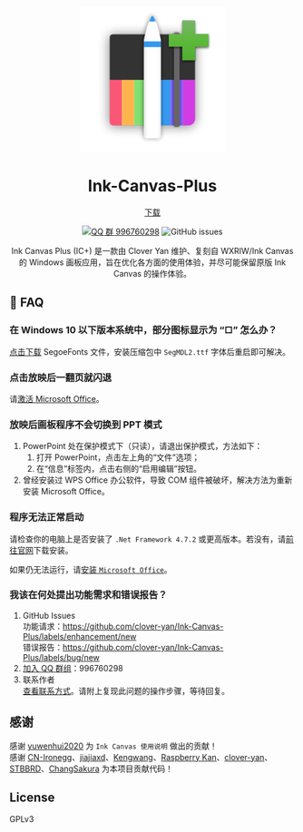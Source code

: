 <div align="center">

[![LOGO](Ink%20Canvas/Resources/InkCanvas.png?raw=true "LOGO")](# "LOGO")

# Ink-Canvas-Plus
[下载](https://www.khyan.top/apps/Ink-Canvas-Plus/installer "从 khyan.top 下载")

[![QQ 群 996760298](https://img.shields.io/badge/QQ%20群-996760298-blue)](http://qm.qq.com/cgi-bin/qm/qr?_wv=1027&k=KBN8I8M6E24RFoeFw7FNlXdGpOQybxTW&authKey=CNheMzaibvP5cGRwSGP9HTLiTQtpFfPwySrJ0%2BpoCYYF22JqhINFi3Mi8lNLuXCV&noverify=0&group_code=996760298) ![GitHub issues](https://img.shields.io/github/issues/clover-yan/Ink-Canvas-Plus?logo=github)

Ink Canvas Plus (IC+) 是一款由 Clover Yan 维护、复刻自 WXRIW/Ink Canvas 的 Windows 画板应用，旨在优化各方面的使用体验，并尽可能保留原版 Ink Canvas 的操作体验。
</div>

## 📗 FAQ
### 在 Windows 10 以下版本系统中，部分图标显示为 “□” 怎么办？
[点击下载](https://aka.ms/SegoeFonts "SegoeFonts") SegoeFonts 文件，安装压缩包中 `SegMDL2.ttf` 字体后重启即可解决。

### 点击放映后一翻页就闪退
请[激活 Microsoft Office](https://www.coolhub.top/archives/14)。

### 放映后画板程序不会切换到 PPT 模式
1. PowerPoint 处在保护模式下（只读），请退出保护模式，方法如下：
   1. 打开 PowerPoint，点击左上角的“文件”选项；
   2. 在“信息”标签内，点击右侧的“启用编辑”按钮。
2. 曾经安装过 WPS Office 办公软件，导致 COM 组件被破坏，解决方法为重新安装 Microsoft Office。

### 程序无法正常启动
请检查你的电脑上是否安装了 `.Net Framework 4.7.2` 或更高版本。若没有，请[前往官网](https://dotnet.microsoft.com/zh-cn/download/dotnet-framework/thank-you/net472-offline-installer "下载 .Net Framework 4.7.2")下载安装。

如果仍无法运行，请[安装 `Microsoft Office`](https://www.coolhub.top/archives/11)。

### 我该在何处提出功能需求和错误报告？

1. GitHub Issues  
   功能请求：https://github.com/clover-yan/Ink-Canvas-Plus/labels/enhancement/new  
   错误报告：https://github.com/clover-yan/Ink-Canvas-Plus/labels/bug/new
2. [加入 QQ 群组](http://qm.qq.com/cgi-bin/qm/qr?_wv=1027&k=KBN8I8M6E24RFoeFw7FNlXdGpOQybxTW&authKey=CNheMzaibvP5cGRwSGP9HTLiTQtpFfPwySrJ0%2BpoCYYF22JqhINFi3Mi8lNLuXCV&noverify=0&group_code=996760298)：996760298
3. 联系作者  
   [查看联系方式](https://www.khyan.top/contact "联系作者")。请附上复现此问题的操作步骤，等待回复。


## 感谢
感谢 [yuwenhui2020](https://github.com/yuwenhui2020) 为 `Ink Canvas 使用说明` 做出的贡献！  
感谢 [CN-Ironegg](https://github.com/CN-Ironegg)、[jiajiaxd](https://github.com/jiajiaxd)、[Kengwang](https://github.com/kengwang)、[Raspberry Kan](https://github.com/Raspberry-Monster)、[clover-yan](https://github.com/clover-yan)、[STBBRD](https://github.com/STBBRD)、[ChangSakura](https://github.com/WuChanging) 为本项目贡献代码！  

## License
GPLv3
